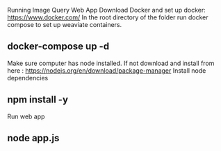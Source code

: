 Running Image Query Web App 
Download Docker and set up docker: https://www.docker.com/
In the root directory of the folder run docker compose to set up weaviate containers. 
## docker-compose up -d 
Make sure computer has node installed. If not download and install from here : https://nodejs.org/en/download/package-manager
Install node dependencies 
## npm install -y 
Run web app 
## node app.js
